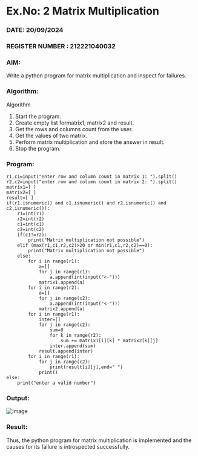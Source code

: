 # Ex.No: 2   Matrix Multiplication 

### DATE: 20/09/2024                                                                     
### REGISTER NUMBER : 212221040032

### AIM: 
Write a python program for matrix multiplication and inspect for failures.
 
### Algorithm:
Algorithm
1. Start the program.
2. Create empty list formatrix1, matrix2 and result.
3. Get the rows and columns count from the user.
4. Get the values of two matrix.
5. Perform matrix multiplication and store the answer in result.
6. Stop the program.
### Program:
```
r1,c1=input("enter row and column count in matrix 1: ").split()
r2,c2=input("enter row and column count in matrix 2: ").split()
matrix1=[ ]
matrix2=[ ]
result=[ ]
if(r1.isnumeric() and c1.isnumeric() and r2.isnumeric() and c2.isnumeric()):
    r1=int(r1)
    r2=int(r2)
    c1=int(c1)
    c2=int(c2)
    if(c1!=r2):
        print("Matrix multiplication not possible")
    elif (max(r1,c1,r2,c2)>20 or min(r1,c1,r2,c2)==0):
        print("Matrix multiplication not possible")
    else:
        for i in range(r1):
            a=[]
            for j in range(c1):
                a.append(int(input("<-")))
            matrix1.append(a)
        for i in range(r2):
            a=[]
            for j in range(c2):
                a.append(int(input("<-")))
            matrix2.append(a)
        for i in range(r1):
            inter=[]
            for j in range(c2):
                sum=0
                for k in range(r2):
                    sum += matrix1[i][k] * matrix2[k][j]
                inter.append(sum)
            result.append(inter)
        for i in range(r1):
            for j in range(c2):
                print(result[i][j],end=" ")
            print()
else:
    print("enter a valid number")

```













### Output:
![image](https://github.com/user-attachments/assets/a9006b99-9806-4f2c-9d10-efb5faea7aa1)







### Result:
Thus, the python program for matrix multiplication is implemented and the causes for its failure is introspected successfully.

